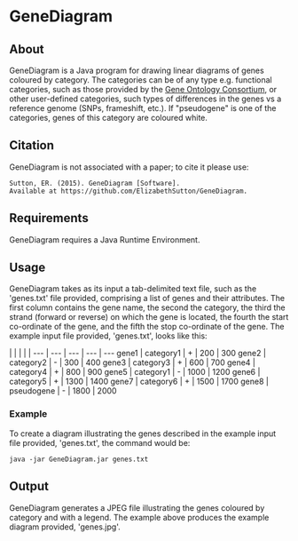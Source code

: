 # GeneDiagram
## About
GeneDiagram is a Java program for drawing linear diagrams of genes coloured by category. The categories can be of any type e.g. functional categories, such as those provided by the [Gene Ontology Consortium](http://geneontology.org/), or other user-defined categories, such types of differences in the genes vs a reference genome (SNPs, frameshift, etc.). If "pseudogene" is one of the categories, genes of this category are coloured white.

## Citation
GeneDiagram is not associated with a paper; to cite it please use:

    Sutton, ER. (2015). GeneDiagram [Software]. 
    Available at https://github.com/ElizabethSutton/GeneDiagram.

## Requirements
GeneDiagram requires a Java Runtime Environment.

## Usage
GeneDiagram takes as its input a tab-delimited text file, such as the 'genes.txt' file provided, comprising a list of genes and their attributes. The first column contains the gene name, the second the category, the third the strand (forward or reverse) on which the gene is located, the fourth the start co-ordinate of the gene, and the fifth the stop co-ordinate of the gene. The example input file provided, 'genes.txt', looks like this:

 | | | | |
--- | --- | --- | --- | ---
gene1 | category1 | + | 200 | 300
gene2 | category2 | - | 300 | 400
gene3 | category3 | + | 600 | 700
gene4 | category4 | + | 800 | 900
gene5 | category1 | - | 1000 | 1200
gene6 | category5 | + | 1300 | 1400
gene7 | category6 | + | 1500 | 1700
gene8 | pseudogene | - | 1800 | 2000

### Example
To create a diagram illustrating the genes described in the example input file provided, 'genes.txt', the command would be:

    java -jar GeneDiagram.jar genes.txt
  
## Output
GeneDiagram generates a JPEG file illustrating the genes coloured by category and with a legend. The example above produces the example diagram provided, 'genes.jpg'.


